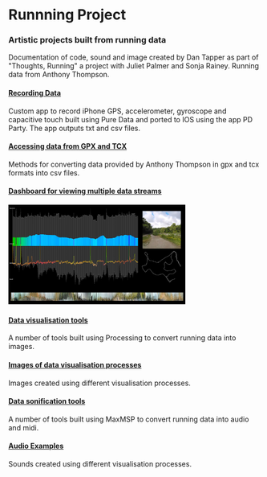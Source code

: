 # Runnning Project
### Artistic projects built from running data

Documentation of code, sound and image created by Dan Tapper as part of "Thoughts, Running" a project with Juliet Palmer and Sonja Rainey.
Running data from Anthony Thompson.

#### <a href="https://github.com/atarilover123/RunnningProject/blob/master/PD%20Party%20data%20gathering%20app/PD%20Party%20connect.pdf">Recording Data</a>  
Custom app to record iPhone GPS, accelerometer, gyroscope and capacitive touch built using Pure Data and ported to IOS using the app PD Party. The app outputs txt and csv files.

#### <a href = "https://github.com/atarilover123/RunnningProject/tree/master/Get%20Data%20"> Accessing data from GPX and TCX</a> 
Methods for converting data provided by Anthony Thompson in gpx and tcx formats into csv files. 

#### <a href = "https://github.com/atarilover123/RunnningProject/tree/master/Dashboard"> Dashboard for viewing multiple data streams</a> 

<img src="https://raw.githubusercontent.com/atarilover123/RunnningProject/master/Dashboard/Running%20Dashboard.jpg" width="70%"> 

#### <a href = "https://github.com/atarilover123/RunnningProject/tree/master/Data%20Visualise">Data visualisation tools</a>
A number of tools built using Processing to convert running data into images. 

#### <a href = "https://github.com/atarilover123/RunnningProject/tree/master/Images"> Images of data visualisation processes</a> 
Images created using different visualisation processes.

#### <a href = "https://github.com/atarilover123/RunnningProject/tree/master/Audio%20Tools">Data sonification tools</a>
A number of tools built using MaxMSP to convert running data into audio and midi. 

#### <a href = "https://github.com/atarilover123/RunnningProject/tree/master/Soundgestures">Audio Examples</a>
Sounds created using different visualisation processes.








